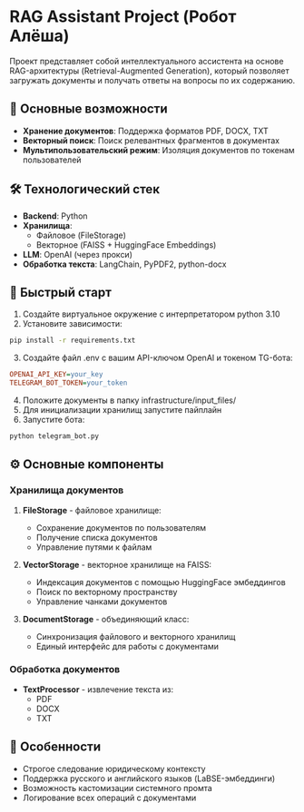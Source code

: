 # RAG Assistant Project (Робот Алёша)

Проект представляет собой интеллектуального ассистента на основе RAG-архитектуры (Retrieval-Augmented Generation), который позволяет загружать документы и получать ответы на вопросы по их содержанию.

## 📌 Основные возможности

- **Хранение документов**: Поддержка форматов PDF, DOCX, TXT
- **Векторный поиск**: Поиск релевантных фрагментов в документах
- **Мультипользовательский режим**: Изоляция документов по токенам пользователей

## 🛠 Технологический стек

- **Backend**: Python
- **Хранилища**:
  - Файловое (FileStorage)
  - Векторное (FAISS + HuggingFace Embeddings)
- **LLM**: OpenAI (через прокси)
- **Обработка текста**: LangChain, PyPDF2, python-docx

## 🚀 Быстрый старт

1. Создайте виртуальное окружение с интерпретатором python 3.10
2. Установите зависимости:
```bash
pip install -r requirements.txt
```
3. Создайте файл .env с вашим API-ключом OpenAI и токеном TG-бота:
```ini
OPENAI_API_KEY=your_key
TELEGRAM_BOT_TOKEN=your_token
```
4. Положите документы в папку infrastructure/input_files/
5. Для инициализации хранилищ запустите пайплайн
6. Запустите бота:
```bash
python telegram_bot.py
```


## ⚙️ Основные компоненты

### Хранилища документов

1. **FileStorage** - файловое хранилище:
   - Сохранение документов по пользователям
   - Получение списка документов
   - Управление путями к файлам

2. **VectorStorage** - векторное хранилище на FAISS:
   - Индексация документов с помощью HuggingFace эмбеддингов
   - Поиск по векторному пространству
   - Управление чанками документов

3. **DocumentStorage** - объединяющий класс:
   - Синхронизация файлового и векторного хранилищ
   - Единый интерфейс для работы с документами

### Обработка документов

- **TextProcessor** - извлечение текста из:
  - PDF
  - DOCX
  - TXT

## 📝 Особенности
- Строгое следование юридическому контексту
- Поддержка русского и английского языков (LaBSE-эмбеддинги)
- Возможность кастомизации системного промта
- Логирование всех операций с документами
